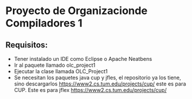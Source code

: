 # Proyecto de Organizacionde Compiladores 1

## Requisitos:
 - Tener instalado un IDE como Eclipse o Apache Neatbens
 - Ir al paquete llamado olc_project1
 - Ejecutar la clase llamada OLC_Project1
 - Se necesitan los paquetes java cup y jfles, el repositorio ya los tiene, sino descargarlos https://www2.cs.tum.edu/projects/cup/ este es para CUP. Este es para jflex https://www2.cs.tum.edu/projects/cup/
 